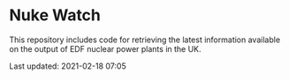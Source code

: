 # Nuke Watch

This repository includes code for retrieving the latest information available on the output of EDF nuclear power plants in the UK.

Last updated: 2021-02-18 07:05